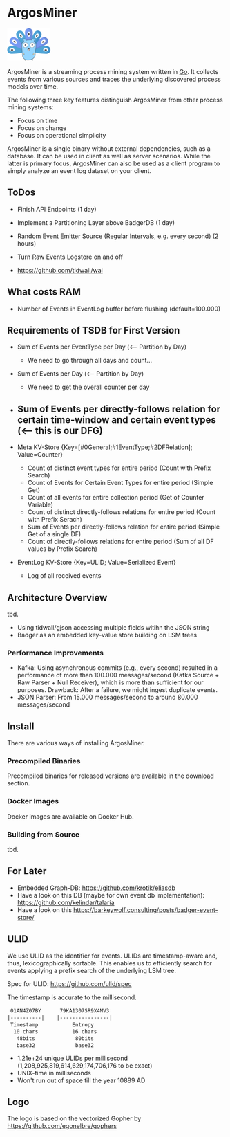 # ArgosMiner

<img src="assets/logo.svg" height="75px" />

ArgosMiner is a streaming process mining system written in [Go](https://go.dev/). It collects events from various sources and traces the underlying discovered process models over time. 

The following three key features distinguish ArgosMiner from other process mining systems:
- Focus on time
- Focus on change
- Focus on operational simplicity

ArgosMiner is a single binary without external dependencies, such as a database. It can be used in client as well as server scenarios. While the latter is primary focus, ArgosMiner can also be used as a client program to simply analyze an event log dataset on your client.
## ToDos
- Finish API Endpoints (1 day)
- Implement a Partitioning Layer above BadgerDB (1 day)
- Random Event Emitter Source (Regular Intervals, e.g. every second) (2 hours)
- Turn Raw Events Logstore on and off 

- https://github.com/tidwall/wal

## What costs RAM
- Number of Events in EventLog buffer before flushing (default=100.000)

## Requirements of TSDB for First Version
- Sum of Events per EventType per Day (<-- Partition by Day) 
    - We need to go through all days and count...
- Sum of Events per Day (<-- Partition by Day)
    - We need to get the overall counter per day
- Sum of Events per directly-follows relation for certain time-window and certain event types (<-- this is our DFG)
    - 

- Meta KV-Store {Key=[#0General;#1EventType;#2DFRelation]; Value=Counter}
    - Count of distinct event types for entire period (Count with Prefix Search)
    - Count of Events for Certain Event Types for entire period (Simple Get)
    - Count of all events for entire collection period (Get of Counter Variable)
    - Count of distinct directly-follows relations for entire period (Count with Prefix Serach)
    - Sum of Events per directly-follows relation for entire period (Simple Get of a single DF)
    - Count of directly-follows relations for entire period (Sum of all DF values by Prefix Search)

- EventLog KV-Store {Key=ULID; Value=Serialized Event} 
    - Log of all received events

## Architecture Overview
tbd.
- Using tidwall/gjson accessing multiple fields witihn the JSON string
- Badger as an embedded key-value store building on LSM trees

### Performance Improvements
- Kafka: Using asynchronous commits (e.g., every second) resulted in a performance of more than 100.000 messages/second (Kafka Source + Raw Parser + Null Receiver), which is more than sufficient for our purposes. Drawback: After a failure, we might ingest duplicate events.
- JSON Parser: From 15.000 messages/second to around 80.000 messages/second

## Install
There are various ways of installing ArgosMiner.

### Precompiled Binaries
Precompiled binaries for released versions are available in the download section.

### Docker Images
Docker images are available on Docker Hub.

### Building from Source
tbd.

## For Later
- Embedded Graph-DB: https://github.com/krotik/eliasdb
- Have a look on this DB (maybe for own event db implementation): https://github.com/kelindar/talaria
- Have a look on this https://barkeywolf.consulting/posts/badger-event-store/

## ULID
We use ULID as the identifier for events. ULIDs are timestamp-aware and, thus, lexicographically sortable. This enables us to efficiently search for events applying a prefix search of the underlying LSM tree. 

Spec for ULID: https://github.com/ulid/spec

The timestamp is accurate to the millisecond.
```
 01AN4Z07BY      79KA1307SR9X4MV3
|----------|    |----------------|
 Timestamp           Entropy
  10 chars           16 chars
   48bits             80bits
   base32             base32
```

- 1.21e+24 unique ULIDs per millisecond (1,208,925,819,614,629,174,706,176 to be exact)
- UNIX-time in milliseconds
- Won't run out of space till the year 10889 AD

## Logo
The logo is based on the vectorized Gopher by https://github.com/egonelbre/gophers